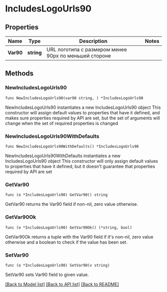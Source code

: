 # IncludesLogoUrls90

## Properties

Name | Type | Description | Notes
------------ | ------------- | ------------- | -------------
**Var90** | **string** | URL логотипа с размером менее 90px по меньшей стороне | 

## Methods

### NewIncludesLogoUrls90

`func NewIncludesLogoUrls90(var90 string, ) *IncludesLogoUrls90`

NewIncludesLogoUrls90 instantiates a new IncludesLogoUrls90 object
This constructor will assign default values to properties that have it defined,
and makes sure properties required by API are set, but the set of arguments
will change when the set of required properties is changed

### NewIncludesLogoUrls90WithDefaults

`func NewIncludesLogoUrls90WithDefaults() *IncludesLogoUrls90`

NewIncludesLogoUrls90WithDefaults instantiates a new IncludesLogoUrls90 object
This constructor will only assign default values to properties that have it defined,
but it doesn't guarantee that properties required by API are set

### GetVar90

`func (o *IncludesLogoUrls90) GetVar90() string`

GetVar90 returns the Var90 field if non-nil, zero value otherwise.

### GetVar90Ok

`func (o *IncludesLogoUrls90) GetVar90Ok() (*string, bool)`

GetVar90Ok returns a tuple with the Var90 field if it's non-nil, zero value otherwise
and a boolean to check if the value has been set.

### SetVar90

`func (o *IncludesLogoUrls90) SetVar90(v string)`

SetVar90 sets Var90 field to given value.



[[Back to Model list]](../README.md#documentation-for-models) [[Back to API list]](../README.md#documentation-for-api-endpoints) [[Back to README]](../README.md)


